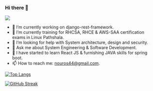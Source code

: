 ### Hi there 👋

<!--
**nou-ros/nou-ros** is a ✨ _special_ ✨ repository because its `README.md` (this file) appears on your GitHub profile.

Here are some ideas to get you started:
-->
![](https://komarev.com/ghpvc/?username=nou-ros)

- 🔭 I’m currently working on django-rest-framework.
- 🌱 I’m currently training for RHCSA, RHCE & AWS-SAA certification exams in Linux Pathshala.
- 🤔 I’m looking for help with System architecture, design and security.
- 💬 Ask me about System Engineering & Software Development. 
- :book: I have started to learn React JS & furnishing JAVA skills for spring boot.
- 📫 How to reach me: nouros44@gmail.com.


[![Top Langs](https://github-readme-stats.vercel.app/api/top-langs/?username=nou-ros&layout=compact&langs_count=15&theme=gotham)](https://github.com/DenverCoder1/github-readme-streak-stats)

[![GitHub Streak](https://github-readme-streak-stats.herokuapp.com?user=nou-ros&theme=gotham&date_format=M%20j%5B%2C%20Y%5D)](https://github.com/DenverCoder1/github-readme-streak-stats)

